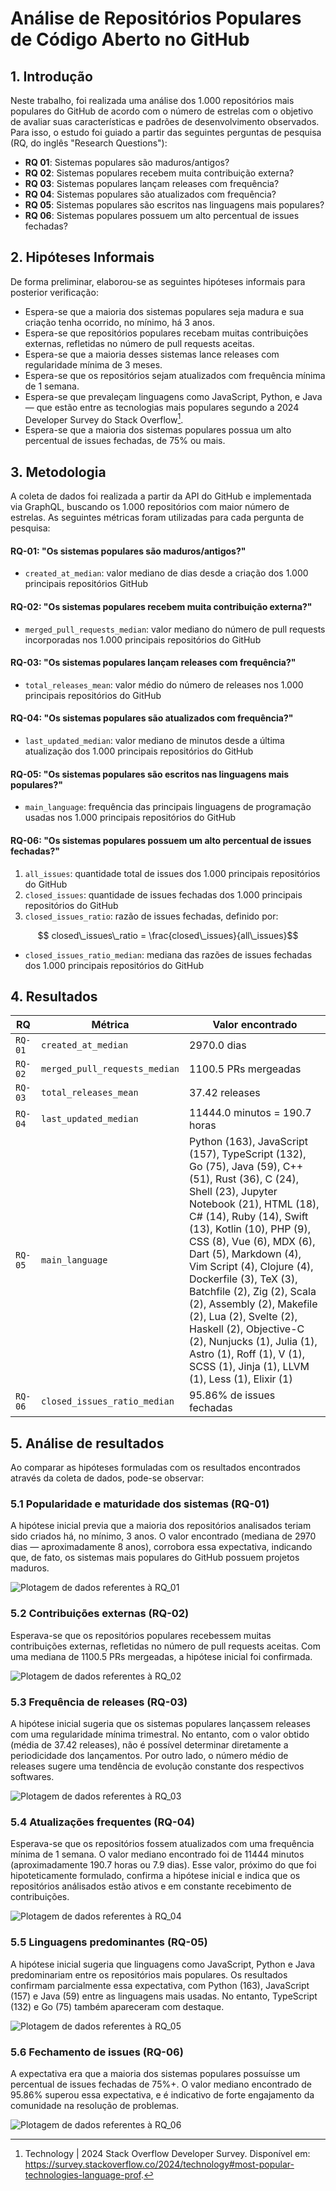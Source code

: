 # Análise de Repositórios Populares de Código Aberto no GitHub

## 1. Introdução

Neste trabalho, foi realizada uma análise dos 1.000 repositórios mais populares do GitHub de acordo com o número de estrelas com o objetivo de avaliar suas características e padrões de desenvolvimento observados. Para isso, o estudo foi guiado a partir das seguintes perguntas de pesquisa (RQ, do inglês "Research Questions"):

- **RQ 01**: Sistemas populares são maduros/antigos?
- **RQ 02**: Sistemas populares recebem muita contribuição externa?
- **RQ 03**: Sistemas populares lançam releases com frequência?
- **RQ 04**: Sistemas populares são atualizados com frequência?
- **RQ 05**: Sistemas populares são escritos nas linguagens mais populares?
- **RQ 06**: Sistemas populares possuem um alto percentual de issues fechadas?


## 2. Hipóteses Informais

De forma preliminar, elaborou-se as seguintes hipóteses informais para posterior verificação:

- Espera-se que a maioria dos sistemas populares seja madura e sua criação tenha ocorrido, no mínimo, há 3 anos.
- Espera-se que repositórios populares recebam muitas contribuições externas, refletidas no número de pull requests aceitas.
- Espera-se que a maioria desses sistemas lance releases com regularidade mínima de 3 meses.
- Espera-se que os repositórios sejam atualizados com frequência mínima de 1 semana.
- Espera-se que prevaleçam linguagens como JavaScript, Python, e Java — que estão entre as tecnologias mais populares segundo a 2024 Developer Survey do Stack Overflow[^1].
- Espera-se que a maioria dos sistemas populares possua um alto percentual de issues fechadas, de 75% ou mais.

[^1]: Technology | 2024 Stack Overflow Developer Survey. Disponível em: <https://survey.stackoverflow.co/2024/technology#most-popular-technologies-language-prof>.

## 3. Metodologia

 A coleta de dados foi realizada a partir da API do GitHub e implementada via GraphQL, buscando os 1.000 repositórios com maior número de estrelas. As seguintes métricas foram utilizadas para cada pergunta de pesquisa:

#### RQ-01: "Os sistemas populares são maduros/antigos?"
- `created_at_median`: valor mediano de dias desde a criação dos 1.000 principais repositórios GitHub

#### RQ-02: "Os sistemas populares recebem muita contribuição externa?"
- `merged_pull_requests_median`: valor mediano do número de pull requests incorporadas nos 1.000 principais repositórios do GitHub

#### RQ-03: "Os sistemas populares lançam releases com frequência?"
- `total_releases_mean`: valor médio do número de releases nos 1.000 principais repositórios do GitHub

#### RQ-04: "Os sistemas populares são atualizados com frequência?"
- `last_updated_median`: valor mediano de minutos desde a última atualização dos 1.000 principais repositórios do GitHub

#### RQ-05: "Os sistemas populares são escritos nas linguagens mais populares?"

- `main_language`: frequência das principais linguagens de programação usadas nos 1.000 principais repositórios do GitHub

#### RQ-06: "Os sistemas populares possuem um alto percentual de issues fechadas?"

1. `all_issues`: quantidade total de issues dos 1.000 principais repositórios do GitHub
2. `closed_issues`: quantidade de issues fechadas dos 1.000 principais repositórios do GitHub
3. `closed_issues_ratio`: razão de issues fechadas, definido por:
  ```math
    closed\_issues\_ratio = \frac{closed\_issues}{all\_issues}
  ```

- `closed_issues_ratio_median`: mediana das razões de issues fechadas dos 1.000 principais repositórios do GitHub


## 4. Resultados
| **RQ**   | **Métrica**                 | **Valor encontrado**                                                                                                                                                 |
|----------|----------------------------|-----------------------------------------------------------------------------------------------------------------------------------------------------------|
| `RQ-01`   | `created_at_median`         | 2970.0 dias                                                                                                                                               |
| `RQ-02`   | `merged_pull_requests_median` | 1100.5 PRs mergeadas                                                                                                                                     |
| `RQ-03`   | `total_releases_mean`       | 37.42 releases                                                                                                                                            |
| `RQ-04`   | `last_updated_median`       | 11444.0 minutos = 190.7 horas                                                                                                                             |
| `RQ-05`   | `main_language`             | Python (163), JavaScript (157), TypeScript (132), Go (75), Java (59), C++ (51), Rust (36), C (24), Shell (23), Jupyter Notebook (21), HTML (18), C# (14), Ruby (14), Swift (13), Kotlin (10), PHP (9), CSS (8), Vue (6), MDX (6), Dart (5), Markdown (4), Vim Script (4), Clojure (4), Dockerfile (3), TeX (3), Batchfile (2), Zig (2), Scala (2), Assembly (2), Makefile (2), Lua (2), Svelte (2), Haskell (2), Objective-C (2), Nunjucks (1), Julia (1), Astro (1), Roff (1), V (1), SCSS (1), Jinja (1), LLVM (1), Less (1), Elixir (1) |
| `RQ-06`   | `closed_issues_ratio_median` | 95.86% de issues fechadas                                                                                                                                 |


## 5. Análise de resultados

Ao comparar as hipóteses formuladas com os resultados encontrados através da coleta de dados, pode-se observar:

### 5.1 Popularidade e maturidade dos sistemas (RQ-01)
A hipótese inicial previa que a maioria dos repositórios analisados teriam sido criados há, no mínimo, 3 anos. O valor encontrado (mediana de 2970 dias — aproximadamente 8 anos), corrobora essa expectativa, indicando que, de fato, os sistemas mais populares do GitHub possuem projetos maduros.

![Plotagem de dados referentes à RQ_01](../code/plots/rq_01.jpg)

### 5.2 Contribuições externas (RQ-02)
Esperava-se que os repositórios populares recebessem muitas contribuições externas, refletidas no número de pull requests aceitas. Com uma mediana de 1100.5 PRs mergeadas, a hipótese inicial foi confirmada.

![Plotagem de dados referentes à RQ_02](../code/plots/rq_02.jpg)

### 5.3 Frequência de releases (RQ-03)
A hipótese inicial sugeria que os sistemas populares lançassem releases com uma regularidade mínima trimestral. No entanto, com o valor obtido (média de 37.42 releases), não é possível determinar diretamente a periodicidade dos lançamentos. Por outro lado, o número médio de releases sugere uma tendência de evolução constante dos respectivos softwares.

![Plotagem de dados referentes à RQ_03](../code/plots/rq_03.jpg)

### 5.4 Atualizações frequentes (RQ-04)
Esperava-se que os repositórios fossem atualizados com uma frequência mínima de 1 semana. O valor mediano encontrado foi de 11444 minutos (aproximadamente 190.7 horas ou 7.9 dias). Esse valor, próximo do que foi hipoteticamente formulado, confirma a hipótese inicial e indica que os repositórios análisados estão ativos e em constante recebimento de contribuições.

![Plotagem de dados referentes à RQ_04](../code/plots/rq_04.jpg)

### 5.5 Linguagens predominantes (RQ-05)
A hipótese inicial sugeria que linguagens como JavaScript, Python e Java predominariam entre os repositórios mais populares. Os resultados confirmam parcialmente essa expectativa, com Python (163), JavaScript (157) e Java (59) entre as linguagens mais usadas. No entanto, TypeScript (132) e Go (75) também apareceram com destaque.

![Plotagem de dados referentes à RQ_05](../code/plots/rq_05.jpg)

### 5.6 Fechamento de issues (RQ-06)
A expectativa era que a maioria dos sistemas populares possuísse um percentual de issues fechadas de 75%+. O valor mediano encontrado de 95.86% superou essa expectativa, e é indicativo de forte engajamento da comunidade na resolução de problemas.

![Plotagem de dados referentes à RQ_06](../code/plots/rq_06.jpg)
